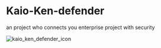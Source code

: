 # Kaio-Ken-defender
an project who connects you enterprise project with security



![kaio_ken_defender_icon](https://github.com/user-attachments/assets/7d350ebb-ed75-4cbc-b914-6babefab23af)
<svg viewBox="0 0 200 200" xmlns="http://www.w3.org/2000/svg">
  <defs>
    <!-- Gradiente laranja das esferas -->
    <radialGradient id="orbGrad" cx="50%" cy="40%">
      <stop offset="0%" style="stop-color:#fbbf24;stop-opacity:1" />
      <stop offset="70%" style="stop-color:#f59e0b;stop-opacity:1" />
      <stop offset="100%" style="stop-color:#d97706;stop-opacity:1" />
    </radialGradient>
  </defs>

  <!-- Aura Kaio-Ken pulsante em camadas -->
  <ellipse cx="100" cy="100" rx="90" ry="95" fill="url(#redAura)" opacity="0.5">
    <animate attributeName="rx" values="90;95;90" dur="1.5s" repeatCount="indefinite"/>
    <animate attributeName="ry" values="95;100;95" dur="1.5s" repeatCount="indefinite"/>
    <animate attributeName="opacity" values="0.5;0.3;0.5" dur="1.5s" repeatCount="indefinite"/>
  </ellipse>
  
  <ellipse cx="100" cy="100" rx="80" ry="85" fill="url(#redAura)" opacity="0.6">
    <animate attributeName="rx" values="80;85;80" dur="1.2s" repeatCount="indefinite"/>
    <animate attributeName="ry" values="85;90;85" dur="1.2s" repeatCount="indefinite"/>
    <animate attributeName="opacity" values="0.6;0.4;0.6" dur="1.2s" repeatCount="indefinite"/>
  </ellipse>

  <ellipse cx="100" cy="100" rx="70" ry="75" fill="url(#redAura)" opacity="0.4">
    <animate attributeName="rx" values="70;75;70" dur="1s" repeatCount="indefinite"/>
    <animate attributeName="ry" values="75;80;75" dur="1s" repeatCount="indefinite"/>
  </ellipse>

  <!-- Escudo principal -->
  <path d="M 100 20 L 160 50 L 160 115 Q 160 160 100 185 Q 40 160 40 115 L 40 50 Z" 
        fill="url(#shieldGrad)" 
        stroke="#3b82f6" 
        stroke-width="3"
        filter="url(#glow)"/>
  
  <!-- Borda interna do escudo (detalhes) -->
  <path d="M 100 30 L 150 55 L 150 112 Q 150 150 100 172 Q 50 150 50 112 L 50 55 Z" 
        fill="none" 
        stroke="#60a5fa" 
        stroke-width="1.5"
        opacity="0.4"/>

  <!-- Detalhes laterais do escudo -->
  <path d="M 50 55 L 50 112" stroke="#1e3a8a" stroke-width="2" opacity="0.5"/>
  <path d="M 150 55 L 150 112" stroke="#1e3a8a" stroke-width="2" opacity="0.5"/>

  <!-- Esfera do Dragão dentro do escudo -->
  <circle cx="100" cy="100" r="45" fill="url(#orbGrad)" filter="url(#glow)"/>
  
  <!-- Brilho superior da esfera -->
  <ellipse cx="92" cy="88" rx="18" ry="13" fill="#fef3c7" opacity="0.7"/>
  
  <!-- Sombra interna da esfera -->
  <circle cx="100" cy="100" r="45" fill="none" stroke="#b45309" stroke-width="2" opacity="0.3"/>

  <!-- Configuração de 4 estrelas -->
  <g id="stars">
    <!-- Estrela superior esquerda -->
    <g transform="translate(85, 85)">
      <path d="M 0,-7 L 1.8,-1.8 L 7,-1.8 L 2.5,1.8 L 4.3,7 L 0,3.5 L -4.3,7 L -2.5,1.8 L -7,-1.8 L -1.8,-1.8 Z" 
            fill="url(#starGrad)" 
            stroke="#450a0a" 
            stroke-width="0.5"/>
    </g>
  </g>
  <g opacity="0.8">
    <circle cx="30" cy="60" r="2.5" fill="#ff0000">
      <animate attributeName="cy" values="60;40;60" dur="2s" repeatCount="indefinite"/>
      <animate attributeName="opacity" values="1;0.3;1" dur="2s" repeatCount="indefinite"/>
    </circle>
    <circle cx="170" cy="80" r="3" fill="#dc2626">
      <animate attributeName="cy" values="80;60;80" dur="2.5s" repeatCount="indefinite"/>
      <animate attributeName="opacity" values="1;0.2;1" dur="2.5s" repeatCount="indefinite"/>
    </circle>
    <circle cx="25" cy="120" r="2" fill="#ef4444">
      <animate attributeName="cy" values="120;100;120" dur="1.8s" repeatCount="indefinite"/>
      <animate attributeName="opacity" values="1;0.4;1" dur="1.8s" repeatCount="indefinite"/>
    </circle>
    <circle cx="175" cy="130" r="2.5" fill="#ff0000">
      <animate attributeName="cy" values="130;150;130" dur="2.2s" repeatCount="indefinite"/>
      <animate attributeName="opacity" values="1;0.3;1" dur="2.2s" repeatCount="indefinite"/>
    </circle>
    <circle cx="45" cy="165" r="2" fill="#dc2626">
      <animate attributeName="cx" values="45;35;45" dur="1.5s" repeatCount="indefinite"/>
      <animate attributeName="opacity" values="1;0.2;1" dur="1.5s" repeatCount="indefinite"/>
    </circle>
    <circle cx="155" cy="35" r="3" fill="#ef4444">
      <animate attributeName="cx" values="155;165;155" dur="2s" repeatCount="indefinite"/>
      <animate attributeName="opacity" values="1;0.3;1" dur="2s" repeatCount="indefinite"/>
    </circle>
  </g>

  <g opacity="0.5">
    <line x1="100" y1="100" x2="100" y2="15" stroke="#ff0000" stroke-width="2">
      <animate attributeName="opacity" values="0.5;0.1;0.5" dur="1s" repeatCount="indefinite"/>
    </line>
    <line x1="100" y1="100" x2="165" y2="45" stroke="#dc2626" stroke-width="1.5">
      <animate attributeName="opacity" values="0.4;0.1;0.4" dur="1.3s" repeatCount="indefinite"/>
    </line>
    <line x1="100" y1="100" x2="35" y2="45" stroke="#ef4444" stroke-width="1.5">
      <animate attributeName="opacity" values="0.3;0.1;0.3" dur="1.6s" repeatCount="indefinite"/>
    </line>
    <line x1="100" y1="100" x2="165" y2="155" stroke="#ff0000" stroke-width="1.5">
      <animate attributeName="opacity" values="0.4;0.1;0.4" dur="1.4s" repeatCount="indefinite"/>
    </line>
    <line x1="100" y1="100" x2="35" y2="155" stroke="#dc2626" stroke-width="1.5">
      <animate attributeName="opacity" values="0.3;0.1;0.3" dur="1.7s" repeatCount="indefinite"/>
    </line>
  </g>
</svg>
